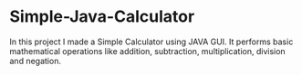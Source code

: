 # Simple-Java-Calculator
In this project I made a Simple Calculator using JAVA GUI. It performs basic mathematical operations like addition, subtraction, multiplication, division and negation.
